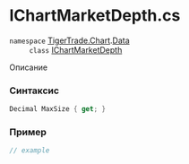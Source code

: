 
# IChartMarketDepth.cs
`namespace` [TigerTrade.Chart](../../../../TigerTrade.Chart.md).[Data](../../../../TigerTrade.Chart/Data.md)  
&nbsp;&nbsp;&nbsp;&nbsp;&nbsp;&nbsp;&nbsp;&nbsp;&nbsp;`class` [IChartMarketDepth](../../IChartMarketDepth.cs.md)

Описание

### Синтаксис
```csharp
Decimal MaxSize { get; }
```
### Пример  
```csharp
// example
```
